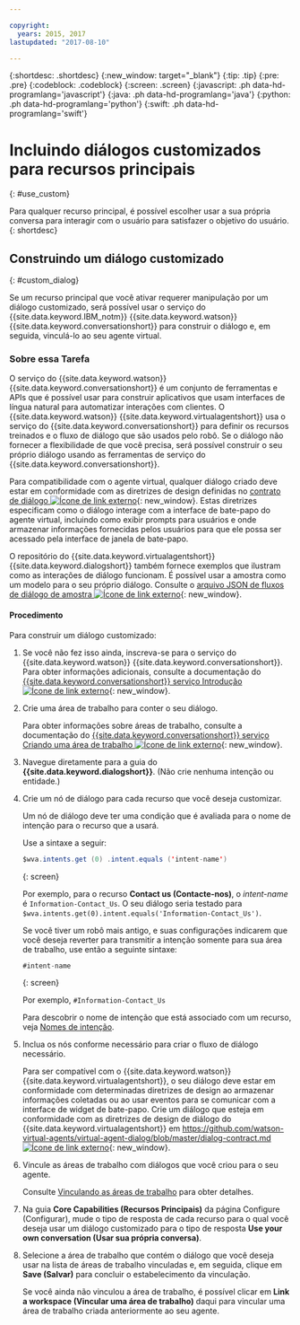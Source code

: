 ```yaml
---

copyright:
  years: 2015, 2017
lastupdated: "2017-08-10"

---
```


{:shortdesc: .shortdesc}
{:new_window: target="_blank"}
{:tip: .tip}
{:pre: .pre}
{:codeblock: .codeblock}
{:screen: .screen}
{:javascript: .ph data-hd-programlang='javascript'}
{:java: .ph data-hd-programlang='java'}
{:python: .ph data-hd-programlang='python'}
{:swift: .ph data-hd-programlang='swift'}

# Incluindo diálogos customizados para recursos principais 
{: #use_custom}

Para qualquer recurso principal, é possível escolher usar a sua própria conversa para interagir com o usuário para satisfazer o objetivo do usuário.
{: shortdesc}

## Construindo um diálogo customizado 
{: #custom_dialog}

Se um recurso principal que você ativar requerer manipulação por um diálogo customizado, será possível usar o serviço do {{site.data.keyword.IBM_notm}}
{{site.data.keyword.watson}} {{site.data.keyword.conversationshort}} para construir o diálogo e, em seguida, vinculá-lo ao seu agente virtual.

### Sobre essa Tarefa

O serviço do {{site.data.keyword.watson}} {{site.data.keyword.conversationshort}} é um conjunto de ferramentas e APIs que é possível usar para
construir aplicativos que usam interfaces de língua natural para automatizar interações com clientes. O {{site.data.keyword.watson}}
{{site.data.keyword.virtualagentshort}} usa o serviço do {{site.data.keyword.conversationshort}} para definir os recursos treinados e o fluxo de
diálogo que são usados pelo robô. Se o diálogo não fornecer a flexibilidade de que você precisa, será possível construir o seu próprio diálogo usando as
ferramentas de serviço do {{site.data.keyword.conversationshort}}.

Para compatibilidade com o agente virtual, qualquer diálogo criado deve estar em conformidade com as diretrizes de design definidas no [contrato de diálogo ![Ícone de link externo](../../icons/launch-glyph.svg "Ícone de link externo")](https://github.com/watson-virtual-agents/virtual-agent-dialog/blob/master/dialog-contract.md "Ícone de link externo"){: new_window}. Estas diretrizes especificam como o diálogo interage com a interface de bate-papo do agente virtual, incluindo como
exibir prompts para usuários e onde armazenar informações fornecidas pelos usuários para que ele possa ser acessado pela interface de janela de bate-papo.

O repositório do {{site.data.keyword.virtualagentshort}} {{site.data.keyword.dialogshort}} também fornece exemplos que ilustram como as interações de diálogo funcionam. É possível usar a amostra como um modelo para o seu próprio diálogo. Consulte o [arquivo JSON de fluxos de diálogo de amostra ![Ícone de link externo](../../icons/launch-glyph.svg "Ícone de link externo")](https://github.com/watson-virtual-agents/virtual-agent-dialog/blob/michelle-miller-patch-1/sample_dialog_flows.json "Ícone de link externo"){: new_window}.

#### Procedimento

Para construir um diálogo customizado:

1.  Se você não fez isso ainda, inscreva-se para o serviço do {{site.data.keyword.watson}} {{site.data.keyword.conversationshort}}. Para obter informações adicionais, consulte a documentação do [{{site.data.keyword.conversationshort}} serviço Introdução ![Ícone de link externo](../../icons/launch-glyph.svg "Ícone de link externo")](https://console.bluemix.net/docs/services/conversation/getting-started.html#gettingstarted "Ícone de link externo"){: new_window}.
1.  Crie uma área de trabalho para conter o seu diálogo.

    Para obter informações sobre áreas de trabalho, consulte a documentação do [{{site.data.keyword.conversationshort}} serviço Criando uma área de trabalho ![Ícone de link externo](../../icons/launch-glyph.svg "Ícone de link externo")](https://console.bluemix.net/docs/services/conversation/configure-workspace.html#configuring-a-conversation-workspace "Ícone de link externo"){: new_window}.

1.  Navegue diretamente para a guia do **{{site.data.keyword.dialogshort}}**. (Não crie nenhuma intenção ou entidade.)
1.  Crie um nó de diálogo para cada recurso que você deseja customizar.

    Um nó de diálogo deve ter uma condição que é avaliada para o nome de intenção para o recurso que a usará.

    Use a sintaxe a seguir:

    ```java
    $wva.intents.get (0) .intent.equals ('intent-name')
    ```
    {: screen}

    Por exemplo, para o recurso **Contact us (Contacte-nos)**, o *intent-name* é `Information-Contact_Us`. O seu diálogo seria testado para `$wva.intents.get(0).intent.equals('Information-Contact_Us')`.

    Se você tiver um robô mais antigo, e suas configurações indicarem que você deseja reverter para transmitir a intenção somente para sua área de trabalho, use então a seguinte sintaxe:

    ```java
    #intent-name
    ```
    {: screen}

    Por exemplo, `#Information-Contact_Us`

    Para descobrir o nome de intenção que está associado com um recurso, veja [Nomes de intenção](intent_codenames.html).

1.  Inclua os nós conforme necessário para criar o fluxo de diálogo necessário.

    Para ser compatível com o {{site.data.keyword.watson}} {{site.data.keyword.virtualagentshort}}, o seu diálogo deve estar em conformidade com determinadas diretrizes de design ao armazenar informações coletadas ou ao usar eventos para se comunicar com a interface de widget de bate-papo. Crie um diálogo que esteja em conformidade com as diretrizes de design de diálogo do {{site.data.keyword.virtualagentshort}} em [https://github.com/watson-virtual-agents/virtual-agent-dialog/blob/master/dialog-contract.md ![Ícone de link externo](../../icons/launch-glyph.svg "Ícone de link externo")](https://github.com/watson-virtual-agents/virtual-agent-dialog/blob/master/dialog-contract.md "Ícone de link externo"){: new_window}.

1.  Vincule as áreas de trabalho com diálogos que você criou para o seu agente.

    Consulte [Vinculando as áreas de trabalho](link_workspace.html) para obter detalhes.

1.  Na guia **Core Capabilities (Recursos Principais)** da página Configure (Configurar), mude o tipo de resposta de cada recurso para o qual você deseja usar um diálogo customizado para o tipo de resposta **Use your own conversation (Usar sua própria conversa)**.
1.  Selecione a área de trabalho que contém o diálogo que você deseja usar na lista de áreas de trabalho vinculadas e, em seguida, clique em **Save (Salvar)** para concluir o estabelecimento da vinculação.

    Se você ainda não vinculou a área de trabalho, é possível clicar em **Link a workspace (Vincular uma área de trabalho)** daqui para vincular uma área de trabalho criada anteriormente ao seu agente.
